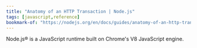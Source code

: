 ```yaml
---
title: "Anatomy of an HTTP Transaction | Node.js"
tags: [javascript,reference]
bookmark-of: "https://nodejs.org/en/docs/guides/anatomy-of-an-http-transaction/"
---
```

Node.js® is a JavaScript runtime built on Chrome's V8 JavaScript engine.